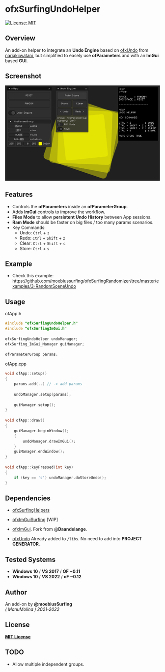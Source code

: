 # ofxSurfingUndoHelper
[![License: MIT](https://img.shields.io/badge/License-MIT-yellow.svg)](https://opensource.org/licenses/MIT)

## Overview
An add-on helper to integrate an **Undo Engine** based on [ofxUndo](https://github.com/nariakiiwatani/ofxUndo) from [nariakiiwatani](https://github.com/nariakiiwatani), but simplified to easely use **ofParameters** and with an **ImGui** based **GUI**. 

## Screenshot
![Screenshot](readme_images/Capture.PNG?raw=true "Screenshot")

## Features
- Controls the **ofParameters** inside an **ofParameterGroup**.
- Adds **ImGui** controls to improve the workflow.
- **Files Mode** to allow **persistent Undo History** between App sessions.
- **Ram Mode** should be faster on big files / too many params scenarios.
- Key Commands:  
  * Undo: ```Ctrl``` + ```z```  
  * Redo: ```Ctrl``` + ```Shift``` + ```z```  
  * Clear: ```Ctrl``` + ```Shift``` + ```c```  
  * Store: ```Ctrl``` + ```s```  

## Example
- Check this example:  
https://github.com/moebiussurfing/ofxSurfingRandomizer/tree/master/examples/3-RandomSceneUndo

## Usage
ofApp.h
```.cpp
#include "ofxSurfingUndoHelper.h"
#include "ofxSurfingImGui.h"

ofxSurfingUndoHelper undoManager;
ofxSurfing_ImGui_Manager guiManager;

ofParameterGroup params;

```

ofApp.cpp
```.cpp
void ofApp::setup()
{
    params.add(..) // -> add params

    undoManager.setup(params);

    guiManager.setup();
}

void ofApp::draw()
{
    guiManager.beginWindow();
    {
        undoManager.drawImGui();
    }
    guiManager.endWindow();
}

void ofApp::keyPressed(int key)
{
    if (key == 's') undoManager.doStoreUndo(); 
}
```

## Dependencies
* [ofxSurfingHelpers](https://github.com/moebiussurfing/ofxSurfingHelpers)  
* [ofxImGuiSurfing](https://github.com/moebiussurfing/ofxImGuiSurfing/) [WIP] 
* [ofxImGui](https://github.com/Daandelange/ofxImGui/). Fork from @**Daandelange**.  

* [ofxUndo](https://github.com/moebiussurfing/ofxUndo) Already added to `/libs`. No need to add into **PROJECT GENERATOR**.    

## Tested Systems
* **Windows 10** / **VS 2017** / **OF ~0.11**
* **Windows 10** / **VS 2022** / **oF ~0.12**

## Author
An add-on by **@moebiusSurfing**  
*( ManuMolina ) 2021-2022*  

## License
[**MIT License**](https://github.com/LICENSE)

## TODO
+ Allow multiple independent groups.